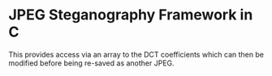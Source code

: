 JPEG Steganography Framework in C
==================

This provides access via an array to the DCT coefficients which can then be modified before being re-saved as another JPEG.

